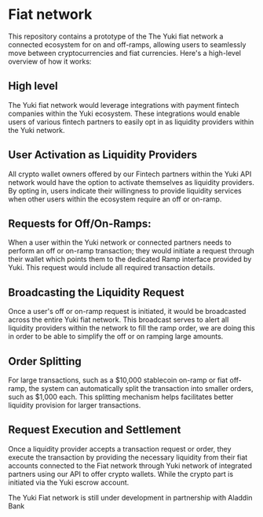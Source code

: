 # Fiat network

This repository contains a prototype of the The Yuki fiat network a connected ecosystem for on and off-ramps, allowing users to seamlessly move between cryptocurrencies and fiat currencies. Here's a high-level overview of how it works:

## High level 

The Yuki fiat network would leverage integrations with payment fintech companies within the Yuki ecosystem. These integrations would enable users of various fintech partners to easily opt in as liquidity providers within the Yuki network.

## User Activation as Liquidity Providers

All crypto wallet owners offered by our Fintech partners within the Yuki API network would have the option to activate themselves as liquidity providers. By opting in, users indicate their willingness to provide liquidity services when other users within the ecosystem require an off or on-ramp.

## Requests for Off/On-Ramps:

When a user within the Yuki network or connected partners needs to perform an off or on-ramp transaction; they would initiate a request through their wallet which points them to the  dedicated Ramp interface provided by Yuki. This request would include all required transaction details.

## Broadcasting the Liquidity Request

Once a user's off or on-ramp request is initiated, it would be broadcasted across the entire Yuki fiat network. This broadcast serves to alert all liquidity providers within the network to fill the ramp order, we are doing this in order to be able to simplify the off or on ramping large amounts.

## Order Splitting

For large transactions, such as a $10,000 stablecoin on-ramp or fiat off-ramp, the system can automatically split the transaction into smaller orders, such as $1,000 each. This splitting mechanism helps facilitates better liquidity provision for larger transactions.

## Request Execution and Settlement

Once a liquidity provider accepts a transaction request or order, they execute the transaction by providing the necessary liquidity from their fiat accounts connected to the Fiat network through Yuki network of integrated partners using our API to offer crypto wallets. 
While the crypto part is initiated via the Yuki escrow account.


The Yuki Fiat network is still under development in partnership with Aladdin Bank 
